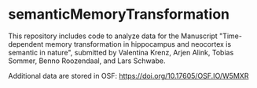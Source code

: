 # semanticMemoryTransformation

This repository includes code to analyze data for the Manuscript "Time-dependent memory transformation in hippocampus and neocortex is semantic in nature", 
submitted by Valentina Krenz, Arjen Alink, Tobias Sommer, Benno Roozendaal, and Lars Schwabe.

Additional data are stored in OSF: https://doi.org/10.17605/OSF.IO/W5MXR 
